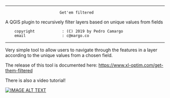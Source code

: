 ---------------------------------------------------------------------------
                            Get'em filtered

A QGIS plugin to recursively filter layers based on unique values from fields   

        copyright            : (C) 2019 by Pedro Camargo
        email                : c@margo.co   
---------------------------------------------------------------------------

Very simple tool to allow users to navigate through the features in a layer
according to the unique values from a chosen field.

The release of this tool is documented here:  https://www.xl-optim.com/get-them-filtered
 
 There is also a video tutorial!
 
 [![IMAGE ALT TEXT](http://img.youtube.com/vi/mezVTQAmitI/0.jpg)](http://www.youtube.com/watch?v=mezVTQAmitI "GetThemFiltered video tutorial")
